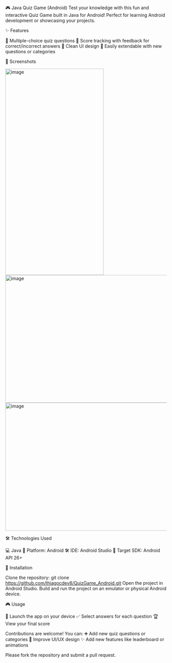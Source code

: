 🎮 Java Quiz Game (Android)
Test your knowledge with this fun and interactive Quiz Game built in Java for Android!
Perfect for learning Android development or showcasing your projects.

✨ Features

📝 Multiple-choice quiz questions
🎯 Score tracking with feedback for correct/incorrect answers
📱 Clean UI design
🔧 Easily extendable with new questions or categories

📸 Screenshots

<img width="307" height="645" alt="image" src="https://github.com/user-attachments/assets/8ca6e3c8-35c4-47d6-95d7-610cee9364ce" />
<img width="868" height="399" alt="image" src="https://github.com/user-attachments/assets/0e8b0fbb-940d-41f3-9a21-9575ad2995a5" />
<img width="874" height="400" alt="image" src="https://github.com/user-attachments/assets/87676ec2-b350-404e-bf49-1cac4515cba3" />

🛠 Technologies Used

💻 Java
🤖 Platform: Android
🛠 IDE: Android Studio
📱 Target SDK: Android API 26+


🚀 Installation

Clone the repository:
git clone https://github.com/thiagocdev8/QuizGame_Android.git
Open the project in Android Studio.
Build and run the project on an emulator or physical Android device.

🎮 Usage

📲 Launch the app on your device
✅ Select answers for each question
🏆 View your final score


Contributions are welcome! You can:
➕ Add new quiz questions or categories
🎨 Improve UI/UX design
✨ Add new features like leaderboard or animations

Please fork the repository and submit a pull request.
